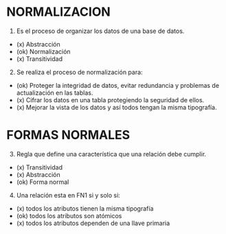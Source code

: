 # NORMALIZACION

1. Es el proceso de organizar los datos de una base de datos.
 * (x) Abstracción
 * (ok) Normalización
 * (x) Transitividad

2. Se realiza el proceso de normalización para:
 * (ok) Proteger la integridad de datos, evitar redundancia y problemas de actualización en las tablas. 
 * (x) Cifrar los datos en una tabla protegiendo la seguridad de ellos.
 * (x) Mejorar la vista de los datos y así todos tengan la misma tipografía. 

# FORMAS NORMALES

3. Regla que define una característica que una relación debe cumplir.
 * (x) Transitividad
 * (x) Abstracción
 * (ok) Forma normal
 
4. Una relación esta en FN1 si y solo si:
 * (x) todos los atributos tienen la misma tipografía
 * (ok) todos los atributos son atómicos
 * (x) todos los atributos dependen de una llave primaria
